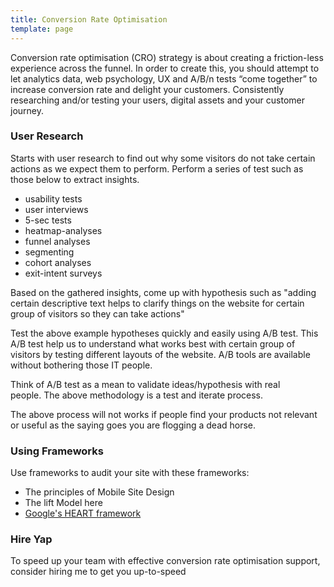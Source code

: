 ```yaml
---
title: Conversion Rate Optimisation
template: page
---
```

Conversion rate optimisation (CRO) strategy is about creating a friction-less experience across the funnel. In order to create this, you should attempt to let analytics data, web psychology, UX and A/B/n tests “come together” to increase conversion rate and delight your customers. Consistently researching and/or testing your users, digital assets and your customer journey. 

### User Research

Starts with user research to find out why some visitors do not take certain actions as we expect them to perform. Perform a series of test such as those below to extract insights.

* usability tests
* user interviews
* 5-sec tests
* heatmap-analyses
* funnel analyses
* segmenting
* cohort analyses
* exit-intent surveys

Based on the gathered insights, come up with hypothesis such as "adding certain descriptive text helps to clarify things on the website for certain group of visitors so they can take actions"

Test the above example hypotheses quickly and easily using A/B test. This A/B test help us to understand what works best with certain group of visitors by testing different layouts of the website. A/B tools are available without bothering those IT people.

Think of A/B test as a mean to validate ideas/hypothesis with real people. The above methodology is a test and iterate process.

The above process will not works if people find your products not relevant or useful as the saying goes you are flogging a dead horse.

### Using Frameworks

Use frameworks to audit your site with these frameworks:

* The principles of Mobile Site Design 
* The lift Model here
* [Google's HEART framework](https://www.testandoptimize.com/posts/2017-11-14-metrics-for-decision-making-in-product-development-process/) 

### Hire Yap

To speed up your team with effective conversion rate optimisation support, consider hiring me to get you up-to-speed